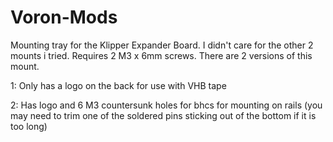 # Voron-Mods

Mounting tray for the Klipper Expander Board. I didn't care for the other 2 mounts i tried. Requires 2 M3 x 6mm screws.
There are 2 versions of this mount. 

1: Only has a logo on the back for use with VHB tape

2: Has logo and 6 M3 countersunk holes for bhcs for mounting on rails (you may need to trim one of the soldered pins sticking out of the bottom if it is too long)
